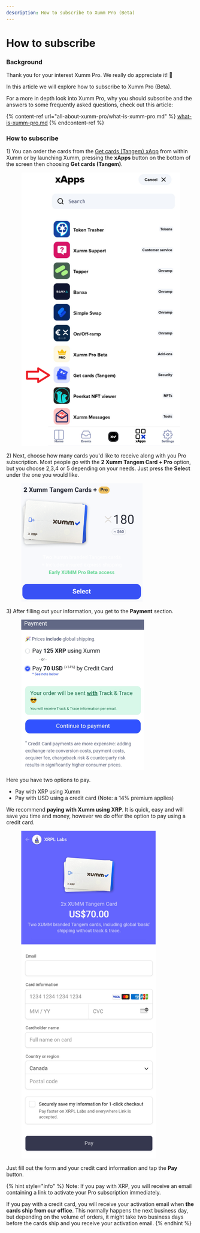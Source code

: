 ```yaml
---
description: How to subscribe to Xumm Pro (Beta)
---
```


# How to subscribe

### **Background**

Thank you for your interest Xumm Pro. We really do appreciate it! 🤗

In this article we will explore how to subscribe to Xumm Pro (Beta).

For a more in depth look into Xumm Pro, why you should subscribe and the answers to some frequently asked questions, check out this article:

{% content-ref url="all-about-xumm-pro/what-is-xumm-pro.md" %}
[what-is-xumm-pro.md](all-about-xumm-pro/what-is-xumm-pro.md)
{% endcontent-ref %}



### **How to subscribe**

1\) You can order the cards from the [Get cards (Tangem) xApp](https://xumm.app/detect/xapp:xumm.tangem-order) from within Xumm or by launching Xumm, pressing the **xApps** button on the bottom of the screen then choosing **Get cards (Tangem)**.

<figure><img src="../.gitbook/assets/image (8).png" alt=""><figcaption></figcaption></figure>

2\) Next, choose how many cards you'd like to receive along with you Pro subscription. Most people go with the **2 Xumm Tangem Card + Pro** option, but you choose 2,3,4 or 5 depending on your needs. Just press the **Select** under the one you would like.

<figure><img src="../.gitbook/assets/Tangem order -1.png" alt=""><figcaption></figcaption></figure>

3\) After filling out your information, you get to the **Payment** section.

<figure><img src="../.gitbook/assets/image.png" alt=""><figcaption></figcaption></figure>

Here you have two options to pay.

* Pay with XRP using Xumm
* Pay with USD using a credit card (Note: a 14% premium applies)

We recommend **paying with Xumm using XRP**. It is quick, easy and will save you time and money, however we do offer the option to pay using a credit card.

<figure><img src="../.gitbook/assets/image (1).png" alt=""><figcaption></figcaption></figure>

Just fill out the form and your credit card information and tap the **Pay** button.



{% hint style="info" %}
Note: If you pay with XRP, you will receive an email containing a link to activate your Pro subscription immediately.

If you pay with a credit card, you will receive your activation email when **the cards ship from our office**. This normally happens the next business day, but depending on the volume of orders, it might take two business days before the cards ship and you receive your activation email.
{% endhint %}
